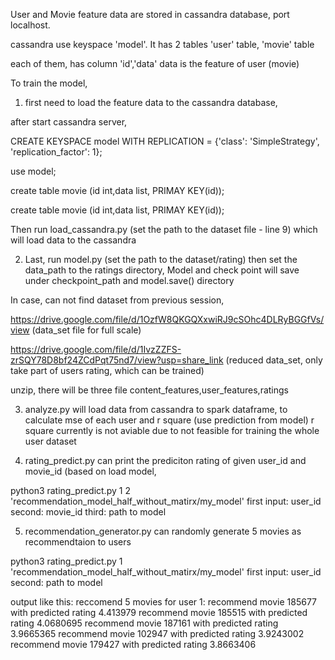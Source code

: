 User and Movie feature data are stored in cassandra database, port localhost.

cassandra use keyspace 'model'.  It has 2 tables  'user' table, 'movie' table

each of them, has column  'id','data'   data is the feature of user (movie)

To train the model, 
1.  first need to load the feature data to the cassandra database, 

after start cassandra server, 

CREATE KEYSPACE model WITH REPLICATION = {'class': 'SimpleStrategy', 'replication_factor': 1};

use model;

create table movie (id int,data list<float>, PRIMAY KEY(id));
  
create table movie (id int,data list<float>, PRIMAY KEY(id));

Then run load_cassandra.py  (set the path to the dataset file - line 9) which will load data to the cassandra

2. Last, run model.py        (set the path to the dataset/rating)
then set the data_path to the ratings directory,
Model and check point will save under checkpoint_path and model.save() directory
  
In case, can not find dataset from previous session,
  
https://drive.google.com/file/d/1OzfW8QKGQXxwiRJ9cSOhc4DLRyBGGfVs/view  (data_set file for full scale)
  
https://drive.google.com/file/d/1IvzZZFS-zrSQY78D8bf24ZCdPqt75nd7/view?usp=share_link  (reduced data_set, only take part of users rating, which can be trained)
  
unzip, there will be three file content_features,user_features,ratings
  
3. analyze.py will load data from cassandra to spark dataframe, to calculate mse of each user and r square (use prediction from model)
r square currently is not aviable due to not feasible for training the whole user dataset

4. rating_predict.py can print the prediciton rating of given user_id and movie_id  (based on load model,

python3 rating_predict.py 1 2 'recommendation_model_half_without_matirx/my_model'
first input: user_id   second: movie_id    third: path to model

5. recommendation_generator.py can randomly generate 5 movies as recommendtaion to users

python3 rating_predict.py 1 'recommendation_model_half_without_matirx/my_model'
first input: user_id   second: path to model

output like this:
reccomend 5 movies for user 1:
recommend movie 185677 with predicted rating 4.413979
recommend movie 185515 with predicted rating 4.0680695
recommend movie 187161 with predicted rating 3.9665365
recommend movie 102947 with predicted rating 3.9243002
recommend movie 179427 with predicted rating 3.8663406

